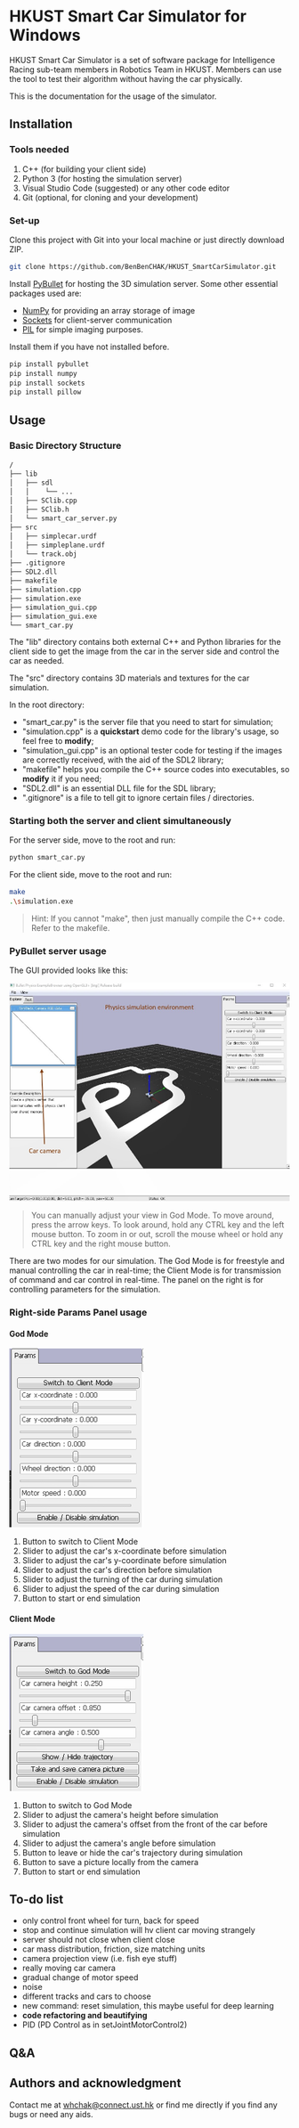# HKUST Smart Car Simulator for **Windows**

HKUST Smart Car Simulator is a set of software package for Intelligence Racing sub-team members in Robotics Team in HKUST. Members can use the tool to test their algorithm without having the car physically.

This is the documentation for the usage of the simulator.

## Installation

### Tools needed

1. C++ (for building your client side)
2. Python 3 (for hosting the simulation server)
3. Visual Studio Code (suggested) or any other code editor
4. Git (optional, for cloning and your development)

### Set-up

Clone this project with Git into your local machine or just directly download ZIP.

```bash
git clone https://github.com/BenBenCHAK/HKUST_SmartCarSimulator.git
```

Install [PyBullet](https://pybullet.org/wordpress/) for hosting the 3D simulation server. Some other essential packages used are:
- [NumPy](https://numpy.org/install/) for providing an array storage of image
- [Sockets](https://pypi.org/project/sockets/) for client-server communication
- [PIL](https://pypi.org/project/Pillow/) for simple imaging purposes.

Install them if you have not installed before.

```bash
pip install pybullet
pip install numpy
pip install sockets
pip install pillow
```

## Usage

### Basic Directory Structure

```
/
├── lib
│   ├── sdl
│   │    └── ...
│   ├── SClib.cpp
│   ├── SClib.h
│   └── smart_car_server.py
├── src
│   ├── simplecar.urdf
│   ├── simpleplane.urdf
│   └── track.obj
├── .gitignore
├── SDL2.dll
├── makefile
├── simulation.cpp
├── simulation.exe
├── simulation_gui.cpp
├── simulation_gui.exe
└── smart_car.py
```

The "lib" directory contains both external C++ and Python libraries for the client side to get the image from the car in the server side and control the car as needed.

The "src" directory contains 3D materials and textures for the car simulation.

In the root directory:
- "smart_car.py" is the server file that you need to start for simulation;
- "simulation.cpp" is a **quickstart** demo code for the library's usage, so feel free to **modify**;
- "simulation_gui.cpp" is an optional tester code for testing if the images are correctly received, with the aid of the SDL2 library;
- "makefile" helps you compile the C++ source codes into executables, so **modify** it if you need;
- "SDL2.dll" is an essential DLL file for the SDL library;
- ".gitignore" is a file to tell git to ignore certain files / directories.

### Starting both the server and client simultaneously

For the server side, move to the root and run:
```bash
python smart_car.py
```

For the client side, move to the root and run:
```bash
make
.\simulation.exe
```

> Hint: If you cannot "make", then just manually compile the C++ code. Refer to the makefile.

### PyBullet server usage

The GUI provided looks like this:

![PyBullet GUI](readme_img/initial_gui.png)

> You can manually adjust your view in God Mode. To move around, press the arrow keys. To look around, hold any CTRL key and the left mouse button. To zoom in or out, scroll the mouse wheel or hold any CTRL key and the right mouse button.

There are two modes for our simulation. The God Mode is for freestyle and manual controlling the car in real-time; the Client Mode is for transmission of command and car control in real-time. The panel on the right is for controlling parameters for the simulation.

### Right-side Params Panel usage

#### God Mode

![God Mode Parameters](readme_img/god_mode_params.png)

1. Button to switch to Client Mode
2. Slider to adjust the car's x-coordinate before simulation
3. Slider to adjust the car's y-coordinate before simulation
4. Slider to adjust the car's direction before simulation
5. Slider to adjust the turning of the car during simulation
6. Slider to adjust the speed of the car during simulation
7. Button to start or end simulation

#### Client Mode

![Client Mode Parameters](readme_img/client_mode_params.png)

1. Button to switch to God Mode
2. Slider to adjust the camera's height before simulation
3. Slider to adjust the camera's offset from the front of the car before simulation
4. Slider to adjust the camera's angle before simulation
5. Button to leave or hide the car's trajectory during simulation
6. Button to save a picture locally from the camera
7. Button to start or end simulation

## To-do list 
- only control front wheel for turn, back for speed
- stop and continue simulation will hv client car moving strangely
- server should not close when client close
- car mass distribution, friction, size matching units
- camera projection view (i.e. fish eye stuff)
- really moving car camera
- gradual change of motor speed
- noise
- different tracks and cars to choose
- new command: reset simulation, this maybe useful for deep learning
- **code refactoring and beautifying**
- PID (PD Control as in setJointMotorControl2)

## Q&A

<!-- ## Contributing
Pull requests are welcome. For major changes, please open an issue first to discuss what you would like to change. -->

## Authors and acknowledgment
Contact me at <whchak@connect.ust.hk> or find me directly if you find any bugs or need any aids.

<!-- 
## License
[MIT](https://choosealicense.com/licenses/mit/) -->
